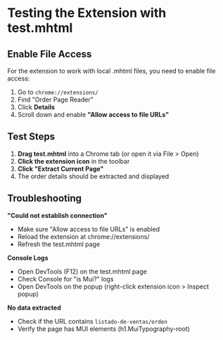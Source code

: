 # Testing the Extension with test.mhtml

## Enable File Access

For the extension to work with local .mhtml files, you need to enable file access:

1. Go to `chrome://extensions/`
2. Find "Order Page Reader"
3. Click **Details**
4. Scroll down and enable **"Allow access to file URLs"**

## Test Steps

1. **Drag test.mhtml** into a Chrome tab (or open it via File > Open)
2. **Click the extension icon** in the toolbar
3. **Click "Extract Current Page"**
4. The order details should be extracted and displayed

## Troubleshooting

**"Could not establish connection"**
- Make sure "Allow access to file URLs" is enabled
- Reload the extension at chrome://extensions/
- Refresh the test.mhtml page

**Console Logs**
- Open DevTools (F12) on the test.mhtml page
- Check Console for "is Mui?" logs
- Open DevTools on the popup (right-click extension icon > Inspect popup)

**No data extracted**
- Check if the URL contains `listado-de-ventas/orden`
- Verify the page has MUI elements (h1.MuiTypography-root)
